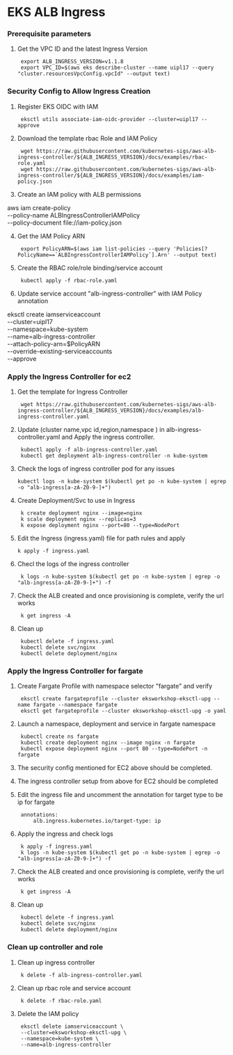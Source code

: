 
# EKS ALB Ingress

### Prerequisite parameters

1. Get the VPC ID and the latest Ingress Version

	    export ALB_INGRESS_VERSION=v1.1.8
	    export VPC_ID=$(aws eks describe-cluster --name uipl17 --query "cluster.resourcesVpcConfig.vpcId" --output text)

### Security Config to Allow Ingress Creation

1. Register EKS OIDC with IAM

	    eksctl utils associate-iam-oidc-provider --cluster=uipl17 --approve

2. Download the template rbac Role and IAM Policy

	    wget https://raw.githubusercontent.com/kubernetes-sigs/aws-alb-ingress-controller/${ALB_INGRESS_VERSION}/docs/examples/rbac-role.yaml
	    wget https://raw.githubusercontent.com/kubernetes-sigs/aws-alb-ingress-controller/${ALB_INGRESS_VERSION}/docs/examples/iam-policy.json
  
3. Create an IAM policy with ALB permissions

aws iam create-policy \
	--policy-name ALBIngressControllerIAMPolicy \
	--policy-document file://iam-policy.json

  4. Get the IAM Policy ARN

		  export PolicyARN=$(aws iam list-policies --query 'Policies[?PolicyName==`ALBIngressControllerIAMPolicy`].Arn' --output text)
 
5. Create the  RBAC role/role binding/service account

	    kubectl apply -f rbac-role.yaml

  6. Update service account "alb-ingress-controller" with IAM Policy annotation

eksctl create iamserviceaccount \
  --cluster=uipl17 \
  --namespace=kube-system \
  --name=alb-ingress-controller \
  --attach-policy-arn=$PolicyARN \
  --override-existing-serviceaccounts \
  --approve
  
### Apply the Ingress Controller for ec2

  
1. Get the template for Ingress Controller

	    wget https://raw.githubusercontent.com/kubernetes-sigs/aws-alb-ingress-controller/${ALB_INGRESS_VERSION}/docs/examples/alb-ingress-controller.yaml
  
2. Update (cluster name,vpc id,region,namespace ) in alb-ingress-controller.yaml and Apply the ingress controller.
	
		kubectl apply -f alb-ingress-controller.yaml
		kubectl get deployment alb-ingress-controller -n kube-system

  3. Check the logs of ingress controller pod for any issues

		 kubectl logs -n kube-system $(kubectl get po -n kube-system | egrep -o "alb-ingress[a-zA-Z0-9-]+")

  
  4. Create Deployment/Svc to use in Ingress

		  k create deployment nginx --image=nginx
		  k scale deployment nginx --replicas=3
		  k expose deployment nginx --port=80 --type=NodePort

  5. Edit the Ingress (ingress.yaml) file for path rules and apply

		 k apply -f ingress.yaml

3. Checl the logs of the ingress controller

		k logs -n kube-system $(kubectl get po -n kube-system | egrep -o "alb-ingress[a-zA-Z0-9-]+") -f
		
4. Check the ALB created and once provisioning is complete, verify the url works

	    k get ingress -A

6. Clean up

	    kubectl delete -f ingress.yaml
	    kubectl delete svc/nginx
	    kubectl delete deployment/nginx

### Apply the Ingress Controller for fargate
 
1. Create Fargate Profile with namespace selector "fargate" and verify
	
	    eksctl create fargateprofile --cluster eksworkshop-eksctl-upg --name fargate --namespace fargate
	    eksctl get fargateprofile --cluster eksworkshop-eksctl-upg -o yaml

  

2. Launch a namespace, deployment and service in fargate namespace

		kubectl create ns fargate
		kubectl create deployment nginx --image nginx -n fargate
		kubectl expose deployment nginx --port 80 --type=NodePort -n fargate

3. The security config mentioned for EC2 above should be completed.

4. The ingress controller setup from above for EC2 should be completed
	
5. Edit the ingress file and uncomment the annotation for target type to be ip for fargate

		annotations:
			alb.ingress.kubernetes.io/target-type: ip

6. Apply the ingress and check logs 

	    k apply -f ingress.yaml
	    k logs -n kube-system $(kubectl get po -n kube-system | egrep -o "alb-ingress[a-zA-Z0-9-]+") -f

7. Check the ALB created and once provisioning is complete, verify the url works

		k get ingress -A

8. Clean up
		
		kubectl delete -f ingress.yaml
		kubectl delete svc/nginx
		kubectl delete deployment/nginx  

### Clean up controller and role
  
1. Clean up ingress controller

		k delete -f alb-ingress-controller.yaml

2. Clean up rbac role and service account

		k delete -f rbac-role.yaml
		
3. Delete the IAM policy
		
		eksctl delete iamserviceaccount \
		--cluster=eksworkshop-eksctl-upg \
		--namespace=kube-system \
		--name=alb-ingress-controller
